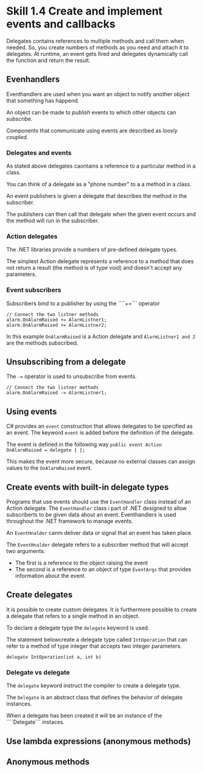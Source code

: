 ﻿# Skill 1.4 Create and implement events and callbacks
Delegates contains references to multiple methods and call them when needed.
So, you create numbers of methods as you need and attach it to delegates.
At runtime, an event gets fired and delegates dynamically call the function and return the result.

## Evenhandlers
Eventhandlers are used when you want an object to notify another object that something has happend.

An object can be made to *publish* events to which other objects can *subscribe*.

Components that communicate using events are described as *loosly coupled*.

### Delegates and events
As stated above delegates caontains a reference to a particular method in a class.

You can think of a delegate as a "phone number" to a a method in a class.

An event publishers is given a delegate that describes the method in the subscriber.

The publishers can then call that delegate when the given event occurs and the method will run in the subscriber.

### Action delegates
The .NET libraries provide a numbers of pre-defined delegate types.

The simplest Action delegate represents a reference to a method that does not return a result (the method is of type void) and doesn't accept any parameters.

### Event subscribers
Subscribers bind to a publisher by using the ````+=``` operator

```
// Connect the two listner methods
alarm.OnAlarmRaised += AlarmListner1;
alarm.OnAlarmRaised += AlarmListner2;
```

In this example ```OnAlarmRaised``` is a Action delegate and ```AlarmListner1 and 2``` are the methods subscribed.

## Unsubscribing from a delegate
The ```-=``` operator is used to unsubscribe from events.

```
// Connect the two listner methods
alarm.OnAlarmRaised -= AlarmListner1;    
```

## Using events

C# provides an ```event``` construction that allows delegates to be specified as an event.
The keyword ```event``` is added before the definition of the delegate.

The event is defined in the following way ```public event Action OnAlarmRaised = delegate { };```

This makes the event more secure, because no external classes can assign values to the ```OnAlarmRaised``` event.

## Create events with built-in delegate types
Programs that use events should use the ```EventHandler``` class instead of an Action delegate.
The ```EventHandler``` class i part of .NET designed to allow subscriberts to be given data about an event.
Eventhandlers is used throughout the .NET framework to manage events.

An ```EventHnalder``` canm deliver data or signal that an event has taken place.

The ```EventHnalder``` delegate refers to a subscriber method that will accept two arguments.
* The first is a reference to the object raising the event
* The second is a reference to an object of type ```EventArgs``` that provides information about the event.

## Create delegates
It is possible to create custom delegates.
It is furthermore possible to create a delegate that refers to a single method in an object.

To declare a delegate type the ```delegate``` keyword is used.

The statement belowcreate a delegate type called ```IntOperation``` that can refer to a method of type integer that accepts two integer parameters.
```
delegate IntOperation(int a, int b)
```
### Delegate vs delegate
The ```delegate``` keyword instruct the compiler to create a delegate type.

The ```Delegate``` is an abstract class that defines the behavior of delegate instances.

When a delegate has been created it will be an instance of the ````Delegate``` instaces.

## Use lambda expressions (anonymous methods)

## Anonymous methods